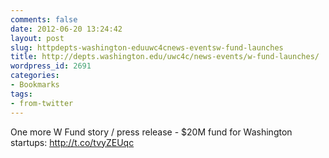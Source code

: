 ```yaml
---
comments: false
date: 2012-06-20 13:24:42
layout: post
slug: httpdepts-washington-eduuwc4cnews-eventsw-fund-launches
title: http://depts.washington.edu/uwc4c/news-events/w-fund-launches/
wordpress_id: 2691
categories:
- Bookmarks
tags:
- from-twitter
---
```


One more W Fund story / press release - $20M fund for Washington startups: http://t.co/tvyZEUqc
